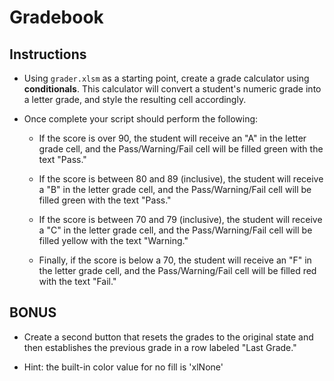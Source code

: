 # Gradebook

## Instructions

* Using `grader.xlsm` as a starting point, create a grade calculator using **conditionals**. This calculator will convert a student's numeric grade into a letter grade, and style the resulting cell accordingly.

* Once complete your script should perform the following:

  * If the score is over 90, the student will receive an "A" in the letter grade cell, and the Pass/Warning/Fail cell will be filled green with the text "Pass."

  * If the score is between 80 and 89 (inclusive), the student will receive a "B" in the letter grade cell, and the Pass/Warning/Fail cell will be filled green with the text "Pass."

  * If the score is between 70 and 79 (inclusive), the student will receive a "C" in the letter grade cell, and the Pass/Warning/Fail cell will be filled yellow with the text "Warning."

  * Finally, if the score is below a 70, the student will receive an "F" in the letter grade cell, and the Pass/Warning/Fail cell will be filled red with the text "Fail."

## BONUS

* Create a second button that resets the grades to the original state and then establishes the previous grade in a row labeled "Last Grade."

* Hint: the built-in color value for no fill is 'xlNone'
